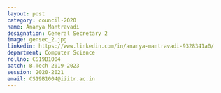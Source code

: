 ```yaml
---
layout: post
category: council-2020
name: Ananya Mantravadi
designation: General Secretary 2
image: gensec_2.jpg
linkedin: https://www.linkedin.com/in/ananya-mantravadi-9328341a0/
department: Computer Science
rollno: CS19B1004
batch: B.Tech 2019-2023
session: 2020-2021
email: CS19B1004@iiitr.ac.in
---
```


<!-- @format -->
